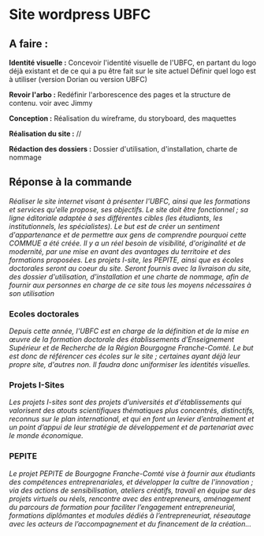# Site wordpress UBFC

## A faire :

__Identité visuelle :__ 
Concevoir l'identité visuelle de l'UBFC, en partant du logo déjà existant et de ce qui a pu être fait sur le site actuel
Définir quel logo est à utiliser (version Dorian ou version UBFC)

__Revoir l'arbo :__
Redéfinir l'arborescence des pages et la structure de contenu. voir avec Jimmy

__Conception :__
Réalisation du wireframe, du storyboard, des maquettes

__Réalisation du site :__
//

__Rédaction des dossiers :__
Dossier d'utilisation, d'installation, charte de nommage


## Réponse à la commande
_Réaliser le site internet visant à présenter l'UBFC, ainsi que les formations et services qu'elle propose, ses objectifs. Le site doit être fonctionnel ; sa ligne éditoriale adaptée à ses différentes cibles (les étudiants, les institutionnels, les spécialistes). Le but est de créer un sentiment d'appartenance et de permettre aux gens de comprendre pourquoi cette COMMUE a été créée. Il y a un réel besoin de visibilité, d'originalité et de modernité, par une mise en avant des avantages du territoire et des formations proposées. Les projets I-site, les PEPITE, ainsi que es écoles doctorales seront au coeur du site. Seront fournis avec la livraison du site, des dossier d'utilisation, d'installation et une charte de nommage, afin de fournir aux personnes en charge de ce site tous les moyens nécessaires à son utilisation_

### Ecoles doctorales
_Depuis cette année, l'UBFC est en charge de la définition et de la mise en œuvre de la formation doctorale des établissements d’Enseignement Supérieur et de Recherche de la Région Bourgogne Franche-Comté. Le but est donc de référencer ces écoles sur le site ; certaines ayant déjà leur propre site, d'autres non. Il faudra donc uniformiser les identités visuelles._

### Projets I-Sites
_Les projets I-sites sont des projets d’universités et d’établissements qui valorisent des atouts scientifiques thématiques plus concentrés, distinctifs, reconnus sur le plan international, et qui en font un levier d’entraînement et un point d’appui de leur stratégie de développement et de partenariat avec le monde économique._

### PEPITE
_Le projet PEPITE de Bourgogne Franche-Comté vise à fournir aux étudiants des compétences entreprenariales, et développer la cultre de l'innovation ; via des actions de sensibilisation, ateliers créatifs, travail en équipe sur des projets virtuels ou réels, rencontre avec des entrepreneurs, aménagement du parcours de formation pour faciliter l’engagement entrepreneurial, formations diplômantes et modules dédiés à l’entrepreneuriat, réseautage avec les acteurs de l’accompagnement et du financement de la création..._


